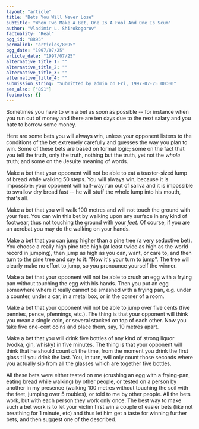 ```yaml
---
layout: "article"
title: "Bets You Will Never Lose"
subtitle: "When Two Make A Bet, One Is A Fool And One Is Scum"
author: "Vladimir L. Shirokogorov"
factuality: "Real"
pgg_id: "8R95"
permalink: "articles/8R95"
pgg_date: "1997/07/25"
article_date: "1997/07/25"
alternative_title_1: ""
alternative_title_2: ""
alternative_title_3: ""
alternative_title_4: ""
submission_string: "Submitted by admin on Fri, 1997-07-25 00:00"
see_also: ["8S1"]
footnotes: {}
---
```

<div>
<p>Sometimes you have to win a bet as soon as possible -- for instance when you run out of money and there are ten days due to the next salary and you hate to borrow some money.</p>
<p>Here are some bets you will always win, unless your opponent listens to the conditions of the bet extremely carefully and guesses the way you plan to win. Some of these bets are based on formal logic; some on the fact that you tell the truth, only the truth, nothing but the truth, yet not the <em>whole</em> truth; and some on the Jesuite meaning of words.</p>
<p>Make a bet that your opponent will not be able to eat a toaster-sized lump of bread while walking 50 steps. You will always win, because it is impossible: your opponent will half-way run out of saliva and it is impossible to swallow dry bread fast -- he will stuff the whole lump into his mouth, that's all.</p>
<p>Make a bet that you will walk 100 metres and will not touch the ground with your feet. You can win this bet by walking upon any surface in any kind of footwear, thus not touching the ground with your <em>feet</em>. Of course, if you are an acrobat you may do the walking on your hands.</p>
<p>Make a bet that you can jump higher than a pine tree (a very seductive bet). You choose a really high pine tree high (at least twice as high as the world record in jumping), then jump as high as you can, want, or care to, and then turn to the pine tree and say to it: "Now it's your turn to jump". The tree will clearly make no effort to jump, so you pronounce yourself the winner.</p>
<p>Make a bet that your opponent will not be able to crush an egg with a frying pan without touching the egg with his hands. Then you put an egg somewhere where it really cannot be smashed with a frying pan, e.g. under a counter, under a car, in a metal box, or in the corner of a room.</p>
<p>Make a bet that your opponent will not be able to jump over five cents (five pennies, pence, pfennings, etc.). The thing is that your opponent will think you mean a single coin, or several stacked on top of each other. Now you take five one-cent coins and place them, say, 10 metres apart.</p>
<p>Make a bet that you will drink five bottles of any kind of strong liquor (vodka, gin, whisky) in five minutes. The thing is that your opponent will think that he should count <em>all</em> the time, from the moment you drink the first glass till you drink the last. You, in turn, will only count those seconds where you actually sip from all the glasses which are together five bottles.</p>
<p>All these bets were either tested on me (crushing an egg with a frying-pan, eating bread while walking) by other people, or tested on a person by another in my presence (walking 100 metres without touching the soil with the feet, jumping over 5 roubles), or told to me by other people. All the bets work, but with each person they work only once. The best way to make such a bet work is to let your victim first win a couple of easier bets (like not breathing for 1 minute, etc) and thus let him get a taste for winning further bets, and then suggest one of the described.</p>
</div>
